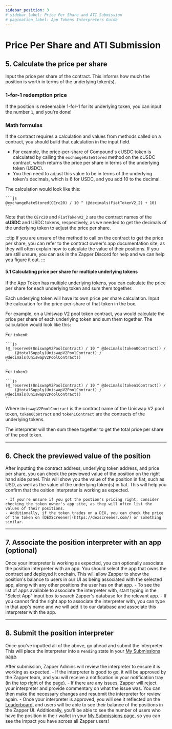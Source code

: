 ```yaml
---
sidebar_position: 3
# sidebar_label: Price Per Share and ATI Submission
# pagination_label: App Tokens Interpreters Guide
---
```


# Price Per Share and ATI Submission

## 5. Calculate the price per share

Input the price per share of the contract. This informs how much the position is worth in terms of the underlying token(s).

### 1-for-1 redemption price

If the position is redeemable 1-for-1 for its underlying token, you can input the number `1`, and you're done!

### Math formulas

If the contract requires a calculation and values from methods called on a contract, you should build that calculation in the input field.

- For example, the price-per-share of Compound's cUSDC token is calculated by calling the `exchangeRateStored` method on the cUSDC contract, which returns the price per share in terms of the underlying token (USDC).
- You then need to adjust this value to be in terms of the underlying token's decimals, which is 6 for USDC, and you add 10 to the decimal.

The calculation would look like this:

    ```js
    @exchangeRateStored(CErc20) / 10 ^ (@decimals(FiatTokenV2_2) + 10)
    ```

Note that the `CErc20` and `FiatTokenV2_2` are the contract names of the **cUSDC** and USDC tokens, respectively, as we needed to get the decimals of the underlying token to adjust the price per share.

:::tip
If you are unsure of the method to call on the contract to get the price per share, you can refer to the contract owner's app documentation site, as they will often explain how to calculate the value of their positions. If you are still unsure, you can ask in the Zapper Discord for help and we can help you figure it out.
:::

#### 5.1 Calculating price per share for multiple underlying tokens

If the App Token has multiple underlying tokens, you can calculate the price per share for each underlying token and sum them together.

Each underlying token will have its own price per share calculation. Input the calcuation for the price-per-share of that token in the box.

For example, on a Uniswap V2 pool token contract, you would calculate the price per share of each underlying token and sum them together. The calculation would look like this:

For `token0`:

    ```js
    (@_reserve0(UniswapV2PoolContract) / 10 ^ @decimals(token0Contract)) /
        (@totalSupply(UniswapV2PoolContract) / @decimals(UniswapV2PoolContract))
    ```

For `token1`:

    ```js
    (@_reserve1(UniswapV2PoolContract) / 10 ^ @decimals(token1Contract)) /
        (@totalSupply(UniswapV2PoolContract) / @decimals(UniswapV2PoolContract))
    ```

Where `UniswapV2PoolContract` is the contract name of the Uniswap V2 pool token, `token0Contract` and `token1Contract` are the contracts of the underlying tokens.

The interpreter will then sum these together to get the total price per share of the pool token.

---

## 6. Check the previewed value of the position

After inputting the contract address, underlying token address, and price per share, you can check the previewed value of the position on the right hand side panel. This will show you the value of the position in fiat, such as USD, as well as the value of the underlying token(s) in fiat. This will help you confirm that the osition interpreter is working as expected.

    - If you're unsure if you got the postion's pricing right, consider checking the token owner's app site, as they will often list the values of their positions.
    - Additionally, if the token trades on a DEX, you can check the price of the token on [DEXScreener](https://dexscreener.com/) or something similar.

---

## 7. Associate the position interpreter with an app (optional)

Once your interpreter is working as expected, you can optionally associate the position interpreter with an app. You should select the app that owns the contract and deployed it onchain. This will allow Zapper to show the position's balance to users in our UI as being associated with the selected app, along with any other positions the user has on that app. - To see the list of apps available to associate the interpreter with, start typing in the "Select App" input box to search Zapper's database for the relevant app. - If you cannot find the right app to associate the interpreter with, you can type in that app's name and we will add it to our database and associate this interpreter with the app.

---

## 8. Submit the position interpreter

Once you've inputted all of the above, go ahead and submit the interpreter. This will place the interpreter into a `Pending` state in your [My Submissions page](https://zapper.xyz/my-submissions).

After submission, Zapper Admins will review the interpreter to ensure it is working as expected. - If the interpreter is good to go, it will be approved by the Zapper team, and you will receive a notification in your notification tray (in the top right of the page). - If there are any issues, Zapper will reject your interpreter and provide commentary on what the issue was. You can then make the necessary changes and resubmit the interpreter for review again. - Once your interpreter is approved, you will see it reflected on the [Leaderboard](https://zapper.xyz/curate/leaderboard), and users will be able to see their balance of the positions in the Zapper UI. Additionally, you'll be able to see the number of users who have the position in their wallet in your [My Submissions page](https://zapper.xyz/my-submissions), so you can see the impact you have across all Zapper users!
